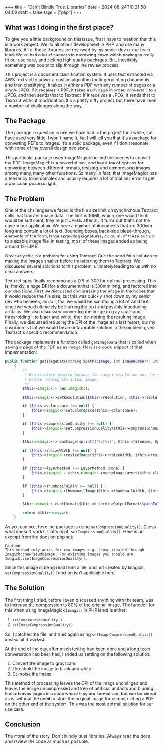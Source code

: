 +++
title = "Don't Blindly Trust Libraries"
date = 2024-08-24T10:21:58-04:00
draft = false
tags = ["php"]
+++

## What was I doing in the first place?

To give you a little background on this issue, first I have to mention that
this is a work project. We do all of our development in PHP, and use many
libraries. All of these libraries are reviewed by my senior
dev or our team lead. We've had a lot of success in narrowing down which
packages really fit our use case, and picking high quality packages.
But, inevitably, something was bound to slip through the review process.

This project is a document classification system. It uses text extracted via
AWS Textract to power a custom algorithm for fingerprinting documents and then
classifying. It takes in _either_ a PDF with any number of pages or a single JPEG.
If it receives a PDF, it takes each page in order, converts it to a JPEG, and
then sends that to Textract. If it receives a JPEG, it sends that to Textract
without modification.
It's a pretty nifty project, but there have been a number of challenges along
the way.

## The Package

The package in question is one we have had in the project for a while, but have
used very little. I won't name it, but I will tell you that it's a package for
converting PDFs to images. It's a solid package, even if I don't resonate with
some of the overall design decisions.

This particular package uses ImageMagick behind the scenes to convert the PDF.
ImageMagick is a powerful tool, and has a ton of options for converting between
different formats, resizing, and compressing images, among many, many other
functions. So many, in fact, that ImageMagick has a tendency to be complex and
usually requires a lot of trial and error to get a particular process right.

## The Problem

One of the challenges we faced is the file size limit on synchronous Textract calls
that transfer image data. The limit is 10MB, which, one would think would
be sufficient, they're just JPEGs after all. It turns out that's not the case in
our application. We have a number of documents that are 300mm long and contain a
lot of text. Bounding boxes, back-side bleed-through, elements of the form,
large sprawling signatures, color; all of these add up to a sizable image file.
In testing, most of these images ended up being around 12-13MB.

Obviously this is a problem for using Textract. Cue the need for a solution to
making the images smaller before transferring them to Textract. We discussed
several solutions to this problem, ultimately leading to us with no clear
answers.

Textract specifically recommends a DPI of 300 for optimal processing. This is,
frankly, a huge DPI for a document that is 300mm long, and factored into our
decisions. First we discussed compressing the image in the hopes that it would
reduce the file size, but this was quickly shot down by my senior dev who believes,
as do I, that we would be sacrificing a lot of valid text since we would ultimately
be blurring the text and possibly introducing artifacts. We also discussed
converting the image to gray scale and thresholding it to black and white, then
de-noising the resulting image. Finally, we discussed reducing the DPI of the
image as a last resort, but my suspicion is that we would be an unfavorable
solution to the problem given Textract's specific recommendation.

The package implements a function called `getImageData` that is called when
saving a page of the PDF as an image.
Here is a code snippet of that implementation:

```php
public function getImageData(string $pathToImage, int $pageNumber): Imagick
    {
        /*
         * Reinitialize imagick because the target resolution must be set
         * before reading the actual image.
         */
        $this->imagick = new Imagick();

        $this->imagick->setResolution($this->resolution, $this->resolution);

        if ($this->colorspace !== null) {
            $this->imagick->setColorspace($this->colorspace);
        }

        if ($this->compressionQuality !== null) {
            $this->imagick->setCompressionQuality($this->compressionQuality);
        }

        $this->imagick->readImage(sprintf('%s[%s]', $this->filename, $pageNumber - 1));

        if ($this->resizeWidth !== null) {
            $this->imagick->resizeImage($this->resizeWidth, $this->resizeHeight ?? 0, Imagick::FILTER_POINT, 0);
        }

        if ($this->layerMethod !== LayerMethod::None) {
            $this->imagick = $this->imagick->mergeImageLayers($this->layerMethod->value);
        }

        if ($this->thumbnailWidth !== null) {
            $this->imagick->thumbnailImage($this->thumbnailWidth, $this->thumbnailHeight ?? 0);
        }

        $this->imagick->setFormat($this->determineOutputFormat($pathToImage)->value);

        return $this->imagick;
    }
```

As you can see, here the package is using `setCompressionQuality()`. Guess what
doesn't work? That's right, `setCompressionQuality()`. Here is an excerpt from
the docs on [php.net](https://www.php.net/manual/en/imagick.setcompressionquality.php):

```plaintext
Caution
This method only works for new images e.g. those created through Imagick::newPseudoImage. For existing images you should use Imagick::setImageCompressionQuality().
```

Since this image is being read from a file, and not created by Imagick,
`setCompressionQuality()` function isn't applicable here.

## The Solution

The first thing I tried, before I even discussed anything with the team, was to
increase the compression to 80% of the original image. The function for this
when using ImageMagick (`imagick` in PHP land) is either:

1. `setCompressionQuality()`
1. `setImageCompressionQuality()`

So, I patched the file, and tried again using `setImageCompressionQuality()` and
voila! It worked.

At the end of the day, after much testing had been done and a long team conversation
had been had, I ended up settling on the following solution:

1. Convert the image to grayscale.
1. Threshold the image to black and white.
1. De-noise the image.

This method of processing leaves the DPI of the image unchanged and leaves the
image uncompressed and free of artificial artifacts and blurring. It also leaves
pages in a state where they are normalized, but can be stored as is,
without the need to store the original image for reconstructing a PDF on the other
end of the system. This was the most optimal solution for our use case.

## Conclusion

The moral of the story: Don't blindly trust libraries. Always read the docs and review
the code as much as possible.
